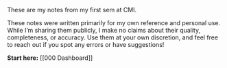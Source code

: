 These are my notes from my first sem at CMI.  

These notes were written primarily for my own reference and personal use. While I’m sharing them publicly, I make no claims about their quality, completeness, or accuracy. Use them at your own discretion, and feel free to reach out if you spot any errors or have suggestions!

**Start here:**
[[000 Dashboard]]